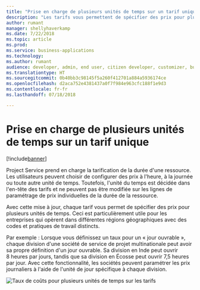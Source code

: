 ```yaml
---
title: "Prise en charge de plusieurs unités de temps sur un tarif unique"
description: "Les tarifs vous permettent de spécifier des prix pour plusieurs unités de temps"
author: rumant
manager: shellyhaverkamp
ms.date: 7/22/2018
ms.topic: article
ms.prod: 
ms.service: business-applications
ms.technology: 
ms.author: rumant
audience: developer, admin, end user, citizen developer, customizer, business analyst, IT pro
ms.translationtype: HT
ms.sourcegitcommit: 0b40bb3c98145f5a260f412701a884a5936174ce
ms.openlocfilehash: d2aca752e4381437a0f7f984e963cfc188f1e9d3
ms.contentlocale: fr-fr
ms.lasthandoff: 07/18/2018

---
```

#   <a name="support-for-multiple-time-units-on-a-single-price-list"></a>Prise en charge de plusieurs unités de temps sur un tarif unique


[!include[banner](../../../../includes/banner.md)]

Project Service prend en charge la tarification de la durée d'une ressource. Les utilisateurs peuvent choisir de configurer des prix à l'heure, à la journée ou toute autre unité de temps. Toutefois, l'unité du temps est décidée dans l'en-tête des tarifs et ne peuvent pas être modifiée sur les lignes de paramétrage de prix individuelles de la durée de la ressource. 

Avec cette mise à jour, chaque tarif vous permet de spécifier des prix pour plusieurs unités de temps. Ceci est particulièrement utile pour les entreprises qui opèrent dans différentes régions géographiques avec des codes et pratiques de travail distincts. 

Par exemple : Lorsque vous définissez un taux pour un « jour ouvrable », chaque division d'une société de service de projet multinationale peut avoir sa propre définition d'un jour ouvrable. Sa division en Inde peut ouvrir 8 heures par jours, tandis que sa division en Écosse peut ouvrir 7,5 heures par jour. Avec cette fonctionnalité, les sociétés peuvent paramétrer les prix journaliers à l'aide de l'unité de jour spécifique à chaque division.

![Taux de coûts pour plusieurs unités de temps sur les tarifs](media/multiple-time-unit-on-pricelist.png "Taux de coûts pour plusieurs unités de temps sur les tarifs")
<!-- Picture 2 -->

